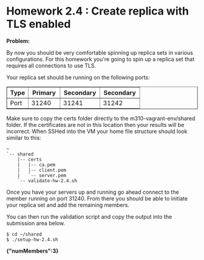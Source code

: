 # Homework 2.4 : Create replica with TLS enabled

**Problem:**

By now you should be very comfortable spinning up replica sets in various configurations. For this homework you're going to spin up a replica set that requires all connections to use TLS.

Your replica set should be running on the following ports:

<table border="1" class="docutils">
<colgroup>
<col width="16%">
<col width="24%">
<col width="30%">
<col width="30%">
</colgroup>
<thead valign="bottom">
<tr><th class="head">Type</th>
<th class="head">Primary</th>
<th class="head">Secondary</th>
<th class="head">Secondary</th>
</tr>
</thead>
<tbody valign="top">
<tr><td>Port</td>
<td>31240</td>
<td>31241</td>
<td>31242</td>
</tr>
</tbody>
</table>

Make sure to copy the certs folder directly to the m310-vagrant-env/shared folder. If the certificates are not in this location then your results will be incorrect. When SSHed into the VM your home file structure should look similar to this:

```
~
`-- shared
    |-- certs
    |   |-- ca.pem
    |   |-- client.pem
    |   `-- server.pem
    `-- validate-hw-2.4.sh
```

Once you have your servers up and running go ahead connect to the member running on port 31240. From there you should be able to initiate your replica set and add the remaining members.

You can then run the validation script and copy the output into the submission area below.

```
$ cd ~/shared
$ ./setup-hw-2.4.sh
```

**{"numMembers":3}**
